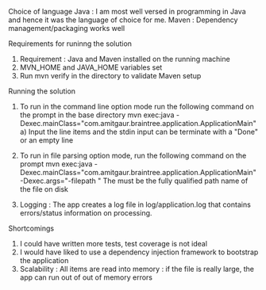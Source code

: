Choice of language
Java : I am most well versed in programming in Java and hence it was the language of choice for me.
Maven : Dependency management/packaging works well


Requirements for runinng the solution
1. Requirement : Java and Maven installed on the running machine
2. MVN_HOME and JAVA_HOME variables set
3. Run mvn verify in the directory to validate Maven setup


Running the solution
1. To run in the command line option mode  run the following command on the prompt in the base directory
mvn  exec:java -Dexec.mainClass="com.amitgaur.braintree.application.ApplicationMain"
a) Input the line items and the stdin input can be terminate with a "Done" or an empty line 

2. To run in file parsing option mode, run the following command on the prompt
mvn  exec:java -Dexec.mainClass="com.amitgaur.braintree.application.ApplicationMain" -Dexec.args="-filepath <path to file>"
The <path to file> must be the fully qualified path name of the file on disk


3. Logging : The app creates a log file in log/application.log that contains errors/status information on processing. 


Shortcomings
1. I could have written more tests, test coverage is not ideal
2. I would have liked to use a dependency injection framework to bootstrap the application
3. Scalability : All items are read into memory : if the file is really large, the app can run out of out of memory errors



